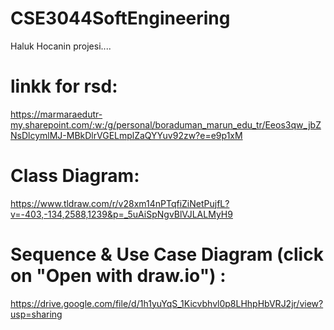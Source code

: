 # CSE3044SoftEngineering

Haluk Hocanin projesi....

# linkk for rsd:

https://marmaraedutr-my.sharepoint.com/:w:/g/personal/boraduman_marun_edu_tr/Eeos3qw_jbZNsDlcymlMJ-MBkDlrVGELmplZaQYYuv92zw?e=e9p1xM

# Class Diagram:

https://www.tldraw.com/r/v28xm14nPTqfiZiNetPujfL?v=-403,-134,2588,1239&p=_5uAiSpNgvBlVJLALMyH9

# Sequence & Use Case Diagram (click on "Open with draw.io") :

https://drive.google.com/file/d/1h1yuYqS_1Kicvbhvl0p8LHhpHbVRJ2jr/view?usp=sharing

